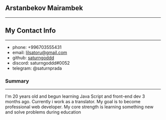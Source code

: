 ## Arstanbekov Mairambek
***

## My Contact Info

---
* phone: +996703555431
* email: lilsatoru@gmail.com
* github: [saturngoddd](https://github.com/saturngoddd)
* discord: saturngoddd#0052
* telegram: @saturnprada

### Summary
___
I'm 20 years old and begun learning Java Script and front-end dev 3 months ago. Currently i work as a translator. My goal is to become professional web developer. My core strength is learning something new and solve problems during education